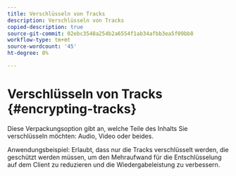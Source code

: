 ```yaml
---
title: Verschlüsseln von Tracks
description: Verschlüsseln von Tracks
copied-description: true
source-git-commit: 02ebc3548a254b2a6554f1ab34afbb3ea5f09bb8
workflow-type: tm+mt
source-wordcount: '45'
ht-degree: 0%

---
```


# Verschlüsseln von Tracks {#encrypting-tracks}

Diese Verpackungsoption gibt an, welche Teile des Inhalts Sie verschlüsseln möchten: Audio, Video oder beides.

Anwendungsbeispiel: Erlaubt, dass nur die Tracks verschlüsselt werden, die geschützt werden müssen, um den Mehraufwand für die Entschlüsselung auf dem Client zu reduzieren und die Wiedergabeleistung zu verbessern.
